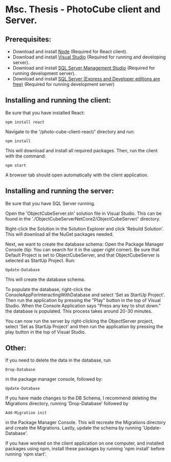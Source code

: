 # Msc. Thesis - PhotoCube client and Server.
## Prerequisites:
* Download and install [Node](https://nodejs.org/en/) (Required for React client).
* Download and install [Visual Studio](http://google.com) (Required for running and developing server).
* Download and install [SQL Server Management Studio](https://docs.microsoft.com/en-us/sql/ssms/download-sql-server-management-studio-ssms?view=sql-server-2017#ssms-180-preview-6) (Required for running development server).
* Download and install [SQL Server (Express and Developer editions are free)](https://www.microsoft.com/en-us/sql-server/sql-server-2017-editions#CP_StickyNav_1) (Required for running development server)

## Installing and running the client:
Be sure that you have installed React:
```
npm install react
```
Navigate to the '/photo-cube-client-react/' directory and run:
```
npm install
```
This will download and install all required packages.
Then, run the client with the command:
```
npm start
```
A browser tab should open automatically with the client application.

## Installing and running the server:
Be sure that you have SQL Server running.

Open the 'ObjectCubeServer.sln' solution file in Visual Studio. This can be found in the './ObjectCubeServerNetCore2/ObjectCubeServer/' directory.

Right-click the Solution in the Solution Explorer and click 'Rebuild Solution'. This will download all the NuGet packages needed.

Next, we want to create the database schema:
Open the Package Manager Console (tip: You can search for it in the upper right corner).
Be sure that Default Project is set to ObjectCubeServer, and that ObjectCubeServer is selected as StartUp Project.
Run:
```
Update-Database
```
This will create the database schema.

To populate the database, right-click the ConsoleAppForInteractingWithDatabase and select 'Set as StartUp Project'.
Then run the application by pressing the "Play" button in the top of Visual Studio.
When the Console Application says "Press any key to shut down." the database is populated. This process takes around 20-30 minutes.

You can now run the server by right-clicking the ObjectServer project, select 'Set as StartUp Project' and then run the application by pressing the play button in the top of Visual Studio.

## Other:
If you need to delete the data in the database, run
```
Drop-Database
```
in the package manager console, followed by:
```
Update-Database
```

If you have made changes to the DB Schema, I recommend deleting the Migrations directory, running 'Drop-Database' followed by
```
Add-Migration init
```
in the Package Manager Console. This will recreate the Migrations directory and create the Migrations.
Lastly, update the schema by running 'Update-Database'.

If you have worked on the client application on one computer, and installed packages using npm, install these packages by running 'npm install' before running 'npm start'.
